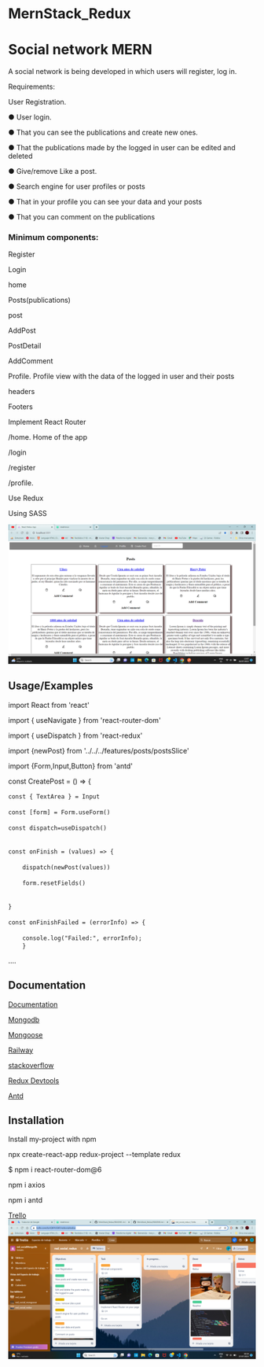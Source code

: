 # MernStack_Redux

<h1>Social network MERN</h1>

A social network is being developed in which users will register, log in.

Requirements:

User Registration.

● User login.

● That you can see the publications and create new ones.

● That the publications made by the logged in user can be edited and deleted

● Give/remove Like a post.

● Search engine for user profiles or posts

● That in your profile you can see your data and your posts

● That you can comment on the publications



<h3>Minimum components:</h3>

Register

Login

home

Posts(publications)

post

AddPost

PostDetail

AddComment

Profile. Profile view with the data of the logged in user and their posts

headers

Footers

Implement React Router

/home. Home of the app

/login

/register

/profile.

Use Redux

Using SASS




 
<img src="MernStack.png"/>



## Usage/Examples

import React from 'react'

import { useNavigate } from 'react-router-dom'

import { useDispatch } from 'react-redux'

import {newPost} from '../../../features/posts/postsSlice'

import {Form,Input,Button} from 'antd'


const CreatePost = () => {

    const { TextArea } = Input
    
    const [form] = Form.useForm()
    
    const dispatch=useDispatch()
    
    
    const onFinish = (values) => {

        dispatch(newPost(values))
        
        form.resetFields()
        
        
    }

    const onFinishFailed = (errorInfo) => {
    
        console.log("Failed:", errorInfo);
        }
....
## Documentation

[Documentation](https://linktodocumentation)

[Mongodb](https://www.mongodb.com/atlas/database)

[Mongoose](https://mongoosejs.com/docs/queries.html)

[Railway](https://railway.app/)

[stackoverflow](https://stackoverflow.com/)

[Redux Devtools](https://chrome.google.com/webstore/detail/redux-devtools)

[Antd](https://ant.design/)
## Installation

Install my-project with npm

npx create-react-app redux-project --template redux

$ npm i react-router-dom@6

npm i axios

npm i antd

<a href="https://trello.com/b/cQKYUGKF/redsocialredux">Trello</a>
<img src="Screenshot 2023-07-27 003422.png" />
